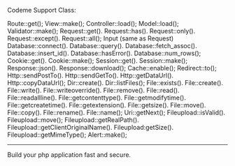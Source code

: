 Codeme Support Class:

Route::get();
View::make();
Controller::load();
Model::load();
Validator::make();
Request::get(). Request::has(). Request::only(). Request::except(). Request::all();
Input (same as Request)
Database::connect(). Database::query(). Database::fetch_assoc(). Database::insert_id(). Database::hasError(). Database::num_rows();
Cookie::get(). Cookie::make();
Session::get(). Session::make();
Response::json(). Response::download();
Cache::enable();
Redirect::to();
Http::sendPostTo(). Http::sendGetTo(). Http::getDataUrl(). Http::copyDataUrl();
Dir::create(). Dir::listFiles();
File::exists(). File::create(). File::write(). File::writeoverride(). File::remove(). File::read(). File::readallline(). File::getcontenttype(). File::getmodifytime(). File::getcreatetime(). File::getextension(). File::getsize(). File::move(). File::copy(). File::rename(). File::name();
Uri::getNext();
Fileupload::isValid(). Fileupload::move(); Fileupload::getRealPath(). Fileupload::getClientOriginalName(). Fileupload:getSize(). Fileupload::getMimeType();
Alert::make();



---------------------------------------------------------------------------

Build your php application fast and secure.
